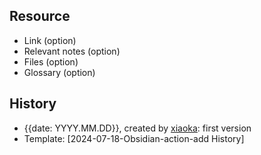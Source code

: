 ## Resource

- Link (option)
- Relevant notes (option)
- Files (option)
- Glossary (option)

## History

- {{date: YYYY.MM.DD}}, created by [xiaoka](https://www.xiaokaup.com/): first version
- Template: [2024-07-18-Obsidian-action-add History]
